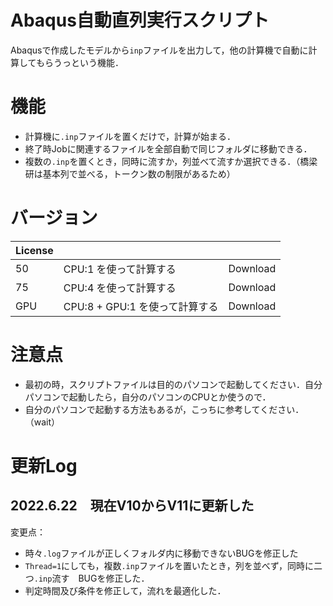 # Abaqus自動直列実行スクリプト

Abaqusで作成したモデルから`inp`ファイルを出力して，他の計算機で自動に計算してもらうっという機能．

# 機能

- 計算機に`.inp`ファイルを置くだけで，計算が始まる．
- 終了時Jobに関連するファイルを全部自動で同じフォルダに移動できる．
- 複数の`.inp`を置くとき，同時に流すか，列並べて流すか選択できる．（橋梁研は基本列で並べる，トークン数の制限があるため）

# バージョン

|License|||
|---|---|---|
|50| CPU:1 を使って計算する|Download|
|75| CPU:4 を使って計算する|Download|
|GPU| CPU:8 + GPU:1 を使って計算する|Download|

# 注意点

- 最初の時，スクリプトファイルは目的のパソコンで起動してください．自分パソコンで起動したら，自分のパソコンのCPUとか使うので．
- 自分のパソコンで起動する方法もあるが，こっちに参考してください．（wait）

# 更新Log

## 2022.6.22　現在V10からV11に更新した
変更点：

- 時々`.log`ファイルが正しくフォルダ内に移動できないBUGを修正した
- `Thread=1`にしても，複数`.inp`ファイルを置いたとき，列を並べず，同時に二つ`.inp`流す　BUGを修正した．
-  判定時間及び条件を修正して，流れを最適化した．
